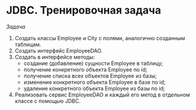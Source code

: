 # JDBC. Тренировочная задача

<i>Задача</i><br>

1. Создать классы Employee и City с полями, аналогично созданным таблицам.
2. Создать интерфейс EmployeeDAO.
3. Создать в интерфейсе методы:
    * создание (добавление) сущности Employee в таблицу;
    * получение конкретного объекта Employee по id;
    * получение списка всех объектов Employee из базы;
    * изменение конкретного объекта Employee в базе по id;
    * удаление конкретного объекта Employee из базы по id;
4. Реализовать сервис EmployeeDAO и каждый его метод в отдельном классе с помощью JDBC. 

